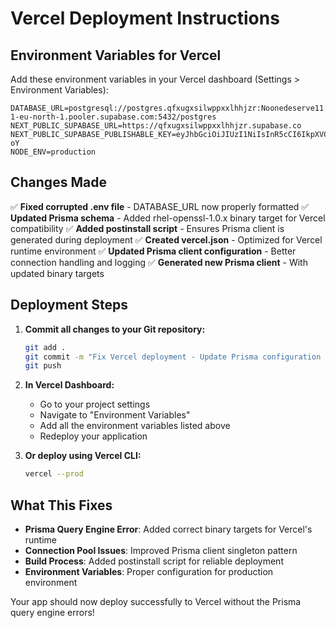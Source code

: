 # Vercel Deployment Instructions

## Environment Variables for Vercel

Add these environment variables in your Vercel dashboard (Settings > Environment Variables):

```
DATABASE_URL=postgresql://postgres.qfxugxsilwppxxlhhjzr:Noonedeserve11!@aws-1-eu-north-1.pooler.supabase.com:5432/postgres
NEXT_PUBLIC_SUPABASE_URL=https://qfxugxsilwppxxlhhjzr.supabase.co
NEXT_PUBLIC_SUPABASE_PUBLISHABLE_KEY=eyJhbGciOiJIUzI1NiIsInR5cCI6IkpXVCJ9.eyJpc3MiOiJzdXBhYmFzZSIsInJlZiI6InFmeHVneHNpbHdwcHh4bGhoanpyIiwicm9sZSI6ImFub24iLCJpYXQiOjE3NjEyMjUxNzcsImV4cCI6MjA3NjgwMTE3N30.sgP1f5xNunbkkMr7Vd2fW0VcER9NwRfCmw06Up_d-oY
NODE_ENV=production
```

## Changes Made

✅ **Fixed corrupted .env file** - DATABASE_URL now properly formatted
✅ **Updated Prisma schema** - Added rhel-openssl-1.0.x binary target for Vercel compatibility
✅ **Added postinstall script** - Ensures Prisma client is generated during deployment
✅ **Created vercel.json** - Optimized for Vercel runtime environment
✅ **Updated Prisma client configuration** - Better connection handling and logging
✅ **Generated new Prisma client** - With updated binary targets

## Deployment Steps

1. **Commit all changes to your Git repository:**
   ```bash
   git add .
   git commit -m "Fix Vercel deployment - Update Prisma configuration and binary targets"
   git push
   ```

2. **In Vercel Dashboard:**
   - Go to your project settings
   - Navigate to "Environment Variables"
   - Add all the environment variables listed above
   - Redeploy your application

3. **Or deploy using Vercel CLI:**
   ```bash
   vercel --prod
   ```

## What This Fixes

- **Prisma Query Engine Error**: Added correct binary targets for Vercel's runtime
- **Connection Pool Issues**: Improved Prisma client singleton pattern
- **Build Process**: Added postinstall script for reliable deployment
- **Environment Variables**: Proper configuration for production environment

Your app should now deploy successfully to Vercel without the Prisma query engine errors!